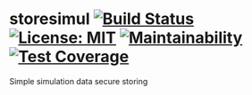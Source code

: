 # storesimul [![Build Status](https://travis-ci.org/MatteoArella/storesimul.svg?branch=develop)](https://travis-ci.org/MatteoArella/storesimul) [![License: MIT](https://img.shields.io/github/license/mashape/apistatus.svg)](https://opensource.org/licenses/MIT) [![Maintainability](https://api.codeclimate.com/v1/badges/6774f57fca99c471f7c1/maintainability)](https://codeclimate.com/github/MatteoArella/storesimul/maintainability) [![Test Coverage](https://api.codeclimate.com/v1/badges/6774f57fca99c471f7c1/test_coverage)](https://codeclimate.com/github/MatteoArella/storesimul/test_coverage)

Simple simulation data secure storing

